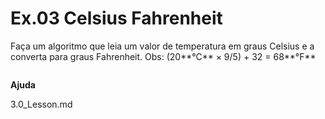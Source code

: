 # Ex.03 Celsius Fahrenheit

Faça um algoritmo que leia um valor de temperatura em graus Celsius e a converta para graus Fahrenheit.
Obs: (20**°C** × 9/5) + 32 = 68**°F**

```c

```

**Ajuda**

3.0_Lesson.md

